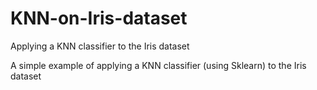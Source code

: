 # KNN-on-Iris-dataset
Applying a KNN classifier to the Iris dataset

A simple example of applying a KNN classifier (using Sklearn) to the Iris dataset
